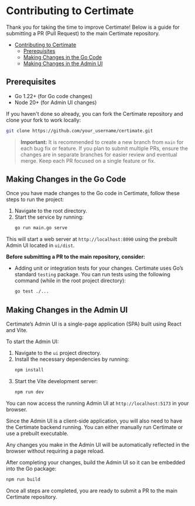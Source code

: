 # Contributing to Certimate

Thank you for taking the time to improve Certimate! Below is a guide for submitting a PR (Pull Request) to the main Certimate repository.

- [Contributing to Certimate](#contributing-to-certimate)
  - [Prerequisites](#prerequisites)
  - [Making Changes in the Go Code](#making-changes-in-the-go-code)
  - [Making Changes in the Admin UI](#making-changes-in-the-admin-ui)

## Prerequisites

- Go 1.22+ (for Go code changes)
- Node 20+ (for Admin UI changes)

If you haven't done so already, you can fork the Certimate repository and clone your fork to work locally:

```bash
git clone https://github.com/your_username/certimate.git
```

> **Important:**
> It is recommended to create a new branch from `main` for each bug fix or feature. If you plan to submit multiple PRs, ensure the changes are in separate branches for easier review and eventual merge.
> Keep each PR focused on a single feature or fix.

## Making Changes in the Go Code

Once you have made changes to the Go code in Certimate, follow these steps to run the project:

1. Navigate to the root directory.
2. Start the service by running:
   ```bash
   go run main.go serve
   ```

This will start a web server at `http://localhost:8090` using the prebuilt Admin UI located in `ui/dist`.

**Before submitting a PR to the main repository, consider:**

- Adding unit or integration tests for your changes. Certimate uses Go’s standard `testing` package. You can run tests using the following command (while in the root project directory):

  ```bash
  go test ./...
  ```

## Making Changes in the Admin UI

Certimate’s Admin UI is a single-page application (SPA) built using React and Vite.

To start the Admin UI:

1. Navigate to the `ui` project directory.
2. Install the necessary dependencies by running:
   ```bash
   npm install
   ```
3. Start the Vite development server:
   ```bash
   npm run dev
   ```

You can now access the running Admin UI at `http://localhost:5173` in your browser.

Since the Admin UI is a client-side application, you will also need to have the Certimate backend running. You can either manually run Certimate or use a prebuilt executable.

Any changes you make in the Admin UI will be automatically reflected in the browser without requiring a page reload.

After completing your changes, build the Admin UI so it can be embedded into the Go package:

```bash
npm run build
```

Once all steps are completed, you are ready to submit a PR to the main Certimate repository.